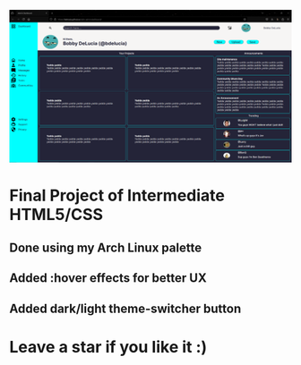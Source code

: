 ![image](preview.PNG)
# Final Project of Intermediate HTML5/CSS
## Done using my Arch Linux palette
## Added :hover effects for better UX
## Added dark/light theme-switcher button
# Leave a star if you like it :)
